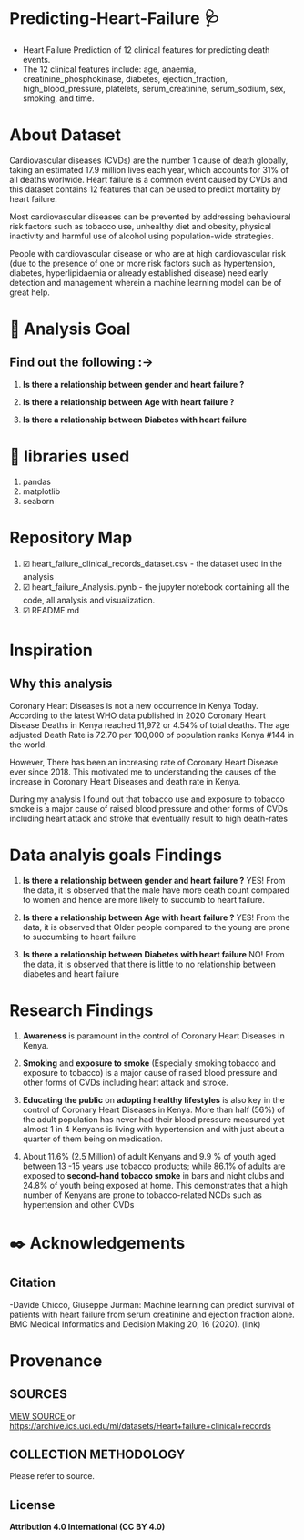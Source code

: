 # Predicting-Heart-Failure :stethoscope:
* Heart Failure Prediction of 12 clinical features for predicting death events.
* The 12 clinical features include: age, anaemia, creatinine_phosphokinase, diabetes, ejection_fraction, high_blood_pressure, platelets, serum_creatinine, serum_sodium, sex, smoking, and time. 

# About Dataset 
Cardiovascular diseases (CVDs) are the number 1 cause of death globally, taking an estimated 17.9 million lives each year, which accounts for 31% of all deaths worlwide.
Heart failure is a common event caused by CVDs and this dataset contains 12 features that can be used to predict mortality by heart failure.

Most cardiovascular diseases can be prevented by addressing behavioural risk factors such as tobacco use, unhealthy diet and obesity, physical inactivity and harmful use of alcohol using population-wide strategies.

People with cardiovascular disease or who are at high cardiovascular risk (due to the presence of one or more risk factors such as hypertension, diabetes, hyperlipidaemia or already established disease) need early detection and management wherein a machine learning model can be of great help.
# :dart: Analysis Goal 
## Find out the following :->
1. **Is there a relationship between gender and heart failure ?** 

2. **Is there a relationship between Age with heart failure ?** 

3. **Is there a relationship between Diabetes with heart failure**

# :toolbox: libraries used
1. pandas
2. matplotlib
3. seaborn


# Repository Map
1. :ballot_box_with_check: heart_failure_clinical_records_dataset.csv - the dataset used in the analysis
2. :ballot_box_with_check: heart_failure_Analysis.ipynb - the jupyter notebook containing all the code, all analysis and visualization. 
3. :ballot_box_with_check: README.md

# Inspiration
## Why this analysis

Coronary Heart Diseases is not a new occurrence in Kenya Today.
According to the latest WHO data published in 2020 Coronary Heart Disease Deaths in Kenya reached 11,972 or 4.54% of total deaths. The age adjusted Death Rate is 72.70 per 100,000 of population ranks Kenya #144 in the world.

However, There has been an increasing rate of Coronary Heart Disease ever since 2018. This motivated me to understanding the causes of the increase in Coronary Heart Diseases and death rate in Kenya.

During my analysis I found out that tobacco use and exposure to tobacco smoke is a major cause of raised blood pressure and other forms of CVDs including heart attack and stroke that eventually result to high death-rates  


# Data analyis goals Findings
1. **Is there a relationship between gender and heart failure ?** YES! From the data, it is observed that the male have more death count compared to women and hence are more likely to succumb to heart failure.

2. **Is there a relationship between Age with heart failure ?** YES! From the data, it is observed that Older people compared to the young are prone to succumbing to heart failure

3. **Is there a relationship between Diabetes with heart failure** NO! From the data, it is observed that there is little to no relationship between diabetes and heart failure


# Research Findings
1. **Awareness** is paramount in the control of Coronary Heart Diseases in Kenya.

2. **Smoking** and **exposure to smoke** (Especially smoking tobacco and exposure to tobacco) is a major cause of raised blood pressure and other forms of CVDs including heart attack and stroke.

3. **Educating the public** on **adopting healthy lifestyles** is also key in the control of Coronary Heart Diseases in Kenya. More than half (56%) of the adult population has never had their blood pressure measured yet almost 1 in 4 Kenyans is living with hypertension and with just about a quarter of them being on medication.

4. About 11.6% (2.5 Million) of adult Kenyans and 9.9 % of youth aged between 13 -15 years use tobacco products; while 86.1% of adults are exposed to **second-hand tobacco smoke** in bars and night clubs and 24.8% of youth being exposed at home. This demonstrates that a high number of Kenyans are prone to tobacco-related NCDs such as hypertension and other CVDs

# :black_nib: Acknowledgements
## Citation
-Davide Chicco, Giuseppe Jurman: Machine learning can predict survival of patients with heart failure from serum creatinine and ejection fraction alone. BMC Medical Informatics and Decision Making 20, 16 (2020). (link)

# Provenance
## SOURCES

[VIEW SOURCE ](https://archive.ics.uci.edu/ml/datasets/Heart+failure+clinical+records) or <https://archive.ics.uci.edu/ml/datasets/Heart+failure+clinical+records>

## COLLECTION METHODOLOGY
Please refer to source.

## License
**Attribution 4.0 International (CC BY 4.0)**
